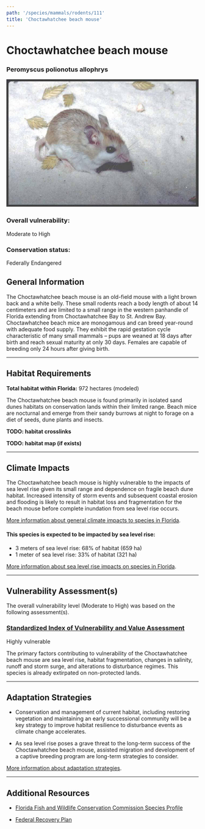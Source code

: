 ```yaml
---
path: '/species/mammals/rodents/111'
title: 'Choctawhatchee beach mouse'
---
```


# Choctawhatchee beach mouse

### Peromyscus polionotus allophrys

<div id="TopSection">

<div class="header-photo"><img src="111.jpg" alt="Photo for Choctawhatchee beach mouse"/></div>

<div>

### Overall vulnerability:

<div class="vulnerability vulnerability-high">Moderate to High</div>

### Conservation status:

Federally Endangered

</div>
</div>

## General Information

The Choctawhatchee beach mouse is an old-field mouse with a light brown back and a white belly.  These small rodents reach a body length of about 14 centimeters and are limited to a small range in the western panhandle of Florida extending from Choctawhatchee Bay to St. Andrew Bay.  Choctawhatchee beach mice are monogamous and can breed year-round with adequate food supply.  They exhibit the rapid gestation cycle characteristic of many small mammals – pups are weaned at 18 days after birth and reach sexual maturity at only 30 days.  Females are capable of breeding only 24 hours after giving birth.

<hr />

## Habitat Requirements

**Total habitat within Florida:** 972 hectares (modeled)

The Choctawhatchee beach mouse is found primarily in isolated sand dunes habitats on conservation lands within their limited range.  Beach mice are nocturnal and emerge from their sandy burrows at night to forage on a diet of seeds, dune plants and insects.

**TODO: habitat crosslinks**

**TODO: habitat map (if exists)**

<hr />

## Climate Impacts

The Choctawhatchee beach mouse is highly vulnerable to the impacts of sea level rise given its small range and dependence on fragile beach dune habitat.  Increased intensity of storm events and subsequent coastal erosion and flooding is likely to result in habitat loss and fragmentation for the beach mouse before complete inundation from sea level rise occurs.

[More information about general climate impacts to species in Florida](/impacts/species).


#### This species is expected to be impacted by sea level rise:

- 3 meters of sea level rise: 68% of habitat (659 ha)
- 1 meter of sea level rise: 33% of habitat (321 ha)

[More information about sea level rise impacts on species in Florida](/impacts/species/slr).
    

<hr />

## Vulnerability Assessment(s)

The overall vulnerability level (Moderate to High) was based on the following assessment(s).
#### 
<div class="vulnerability-header">
<h3><a href="/impacts/vulnerability/sivva/species">Standardized Index of Vulnerability and Value Assessment</a></h3>
<div class="vulnerability vulnerability-high">Highly vulnerable</div>
</div> 

The primary factors contributing to vulnerability of the Choctawhatchee beach mouse  are sea level rise, habitat fragmentation, changes in salinity, runoff and storm surge, and alterations to disturbance regimes. This species is already extirpated on non-protected lands.


<hr />

## Adaptation Strategies

- Conservation and management of current habitat, including restoring vegetation and maintaining an early successional community will be a key strategy to improve habitat resilience to disturbance events as climate change accelerates.

- As sea level rise poses a grave threat to the long-term success of the Choctawhatchee beach mouse, assisted migration and development of a captive breeding program are long-term strategies to consider.

[More information about adaptation strategies](/strategies).

<hr />


## Additional Resources

- [Florida Fish and Wildlife Conservation Commission Species Profile](https://myfwc.com/wildlifehabitats/profiles/mammals/land/choctawhatchee-beach-mouse/)

- [Federal Recovery Plan](https://ecos.fws.gov/docs/recovery_plan/870812.pdf)
